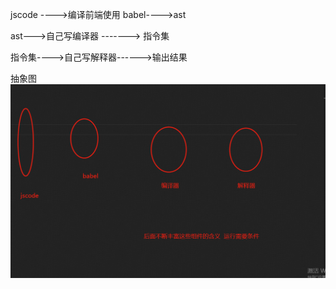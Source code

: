 jscode ---->编译前端使用  babel---->ast

ast--->自己写编译器 -------> 指令集

指令集---->自己写解释器------>输出结果



抽象图
![Alt text](%E4%BC%81%E4%B8%9A%E5%BE%AE%E4%BF%A1%E6%88%AA%E5%9B%BE_20241023090052.png)